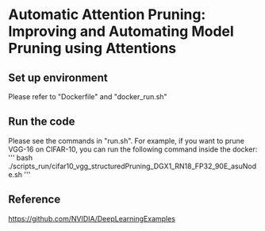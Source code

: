 # Automatic Attention Pruning: Improving and Automating Model Pruning using Attentions
## Set up environment
Please refer to "Dockerfile" and "docker_run.sh"

## Run the code
Please see the commands in "run.sh". For example, if you want to prune VGG-16 on CIFAR-10, you can run the following command inside the docker:
'''
bash ./scripts_run/cifar10_vgg_structuredPruning_DGX1_RN18_FP32_90E_asuNode.sh
'''

## Reference
https://github.com/NVIDIA/DeepLearningExamples
